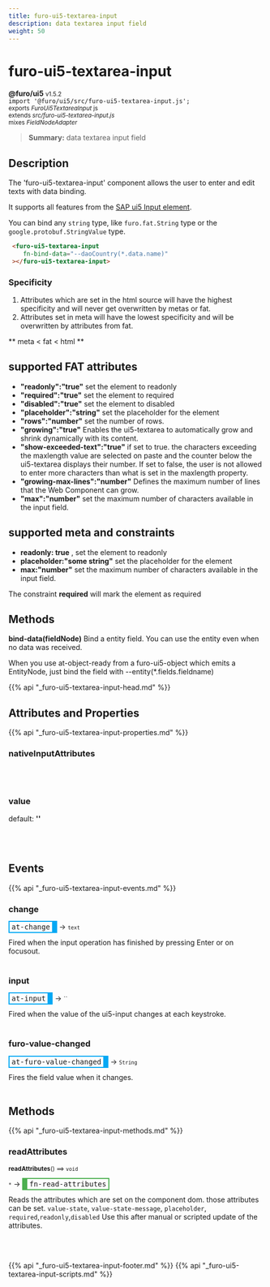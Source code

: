 ```yaml
---
title: furo-ui5-textarea-input
description: data textarea input field
weight: 50
---
```


# furo-ui5-textarea-input
**@furo/ui5** <small>v1.5.2</small>
<br>`import '@furo/ui5/src/furo-ui5-textarea-input.js';`<small>
<br>exports *FuroUi5TextareaInput* js
<br>extends *src/furo-ui5-textarea-input.js*
<br> mixes *FieldNodeAdapter*</small>

> **Summary:** data textarea input field

## Description

The 'furo-ui5-textarea-input' component allows the user to enter and edit texts with data binding.

It supports all features from the [SAP ui5 Input element](https://sap.github.io/ui5-webcomponents/playground/components/Input/).

You can bind any `string` type, like `furo.fat.String` type or the `google.protobuf.StringValue` type.

```html
 <furo-ui5-textarea-input
    fn-bind-data="--daoCountry(*.data.name)"
 ></furo-ui5-textarea-input>
```

### Specificity
1. Attributes which are set in the html source will have the highest specificity and will never get overwritten by metas or fat.
2. Attributes set in meta will have the lowest specificity and will be overwritten by attributes from fat.

** meta 	<  fat 	< html 	**

## supported FAT attributes
 - **"readonly":"true"** set the element to readonly
 - **"required":"true"** set the element to required
 - **"disabled":"true"** set the element to disabled
 - **"placeholder":"string"** set the placeholder for the element
 - **"rows":"number"** set the number of rows.
 - **"growing":"true"** Enables the ui5-textarea to automatically grow and shrink dynamically with its content.
 - **"show-exceeded-text":"true"** if set to true. the characters exceeding the maxlength value are selected on paste and the counter below the ui5-textarea displays their number. If set to false, the user is not allowed to enter more characters than what is set in the maxlength property.
 - **"growing-max-lines":"number"** Defines the maximum number of lines that the Web Component can grow.
 - **"max":"number"** set the maximum number of characters available in the input field.

## supported meta and constraints
- **readonly: true** , set the element to readonly
- **placeholder:"some string"** set the placeholder for the element
- **max:"number"** set the maximum number of characters available in the input field.

The constraint **required** will mark the element as required

## Methods
**bind-data(fieldNode)**
Bind a entity field. You can use the entity even when no data was received.

When you use at-object-ready from a furo-ui5-object which emits a EntityNode, just bind the field with --entity(*.fields.fieldname)

{{% api "_furo-ui5-textarea-input-head.md" %}}

## Attributes and Properties
{{% api "_furo-ui5-textarea-input-properties.md" %}}





### **nativeInputAttributes**
</small>


<br><br>















### **value**
default: **&#39;&#39;**</small>


<br><br>






## Events
{{% api "_furo-ui5-textarea-input-events.md" %}}

### **change**
<span  style="border-width:2px 10px 2px 2px; border-style: solid;border-color:  rgb(2, 168, 244);font-family:monospace; padding:2px 4px;">at-change</span>
→ <small>``text``</small>

 Fired when the input operation has finished by pressing Enter or on focusout.
<br><br>
### **input**
<span  style="border-width:2px 10px 2px 2px; border-style: solid;border-color:  rgb(2, 168, 244);font-family:monospace; padding:2px 4px;">at-input</span>
→ <small>``</small>

 Fired when the value of the ui5-input changes at each keystroke.
<br><br>
### **furo-value-changed**
<span  style="border-width:2px 10px 2px 2px; border-style: solid;border-color:  rgb(2, 168, 244);font-family:monospace; padding:2px 4px;">at-furo-value-changed</span>
→ <small>`String`</small>

Fires the field value when it changes.
<br><br>

## Methods
{{% api "_furo-ui5-textarea-input-methods.md" %}}





### **readAttributes**
<small>**readAttributes**() ⟹ `void`</small>

<small>`*`</small> →
<span  style="border-width:2px 2px 2px 10px; border-style: solid;border-color:  rgb(76, 175, 80);font-family:monospace; padding:2px 4px;">fn-read-attributes</span>

Reads the attributes which are set on the component dom.
those attributes can be set. `value-state`, `value-state-message`,  `placeholder`, `required`,`readonly`,`disabled`
Use this after manual or scripted update of the attributes.

<br><br>
























{{% api "_furo-ui5-textarea-input-footer.md" %}}
{{% api "_furo-ui5-textarea-input-scripts.md" %}}
